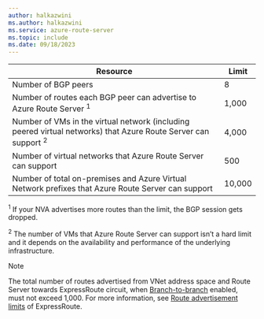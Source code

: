 ```yaml
---
author: halkazwini
ms.author: halkazwini
ms.service: azure-route-server
ms.topic: include
ms.date: 09/18/2023
---
```

| Resource | Limit |
|----------|-------|
| Number of BGP peers | 8 |
| Number of routes each BGP peer can advertise to Azure Route Server <sup>1</sup> | 1,000 |
| Number of VMs in the virtual network (including peered virtual networks) that Azure Route Server can support <sup>2</sup> | 4,000 |
| Number of virtual networks that Azure Route Server can support | 500 |
| Number of total on-premises and Azure Virtual Network prefixes that Azure Route Server can support | 10,000 |

<sup>1</sup> If your NVA advertises more routes than the limit, the BGP session gets dropped.

<sup>2</sup> The number of VMs that Azure Route Server can support isn’t a hard limit and it depends on the availability and performance of the underlying infrastructure.

> [!NOTE]
> The total number of routes advertised from VNet address space and Route Server towards ExpressRoute circuit, when [Branch-to-branch](/azure/route-server/quickstart-configure-route-server-portal#configure-route-exchange) enabled, must not exceed 1,000. For more information, see [Route advertisement limits](/azure/azure-resource-manager/management/azure-subscription-service-limits#expressroute-limits) of ExpressRoute.
